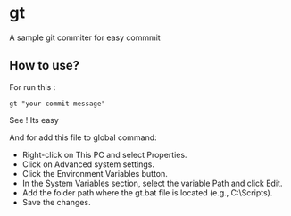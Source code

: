 # gt

A sample git commiter for easy commmit

## How to use?

For run this :

```
gt "your commit message"
```

See ! Its easy

And for add this file to global command:

- Right-click on This PC and select Properties.
- Click on Advanced system settings.
- Click the Environment Variables button.
- In the System Variables section, select the variable Path and click Edit.
- Add the folder path where the gt.bat file is located (e.g., C:\Scripts\).
- Save the changes.
